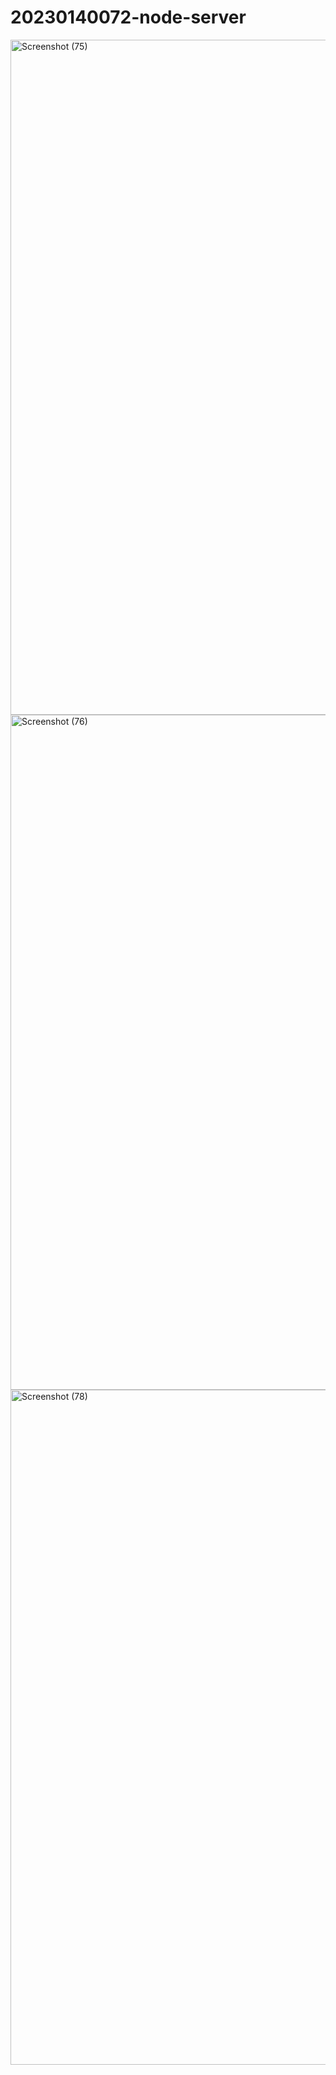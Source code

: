 ﻿# 20230140072-node-server
<img width="1920" height="1080" alt="Screenshot (75)" src="https://github.com/user-attachments/assets/ee2014cb-a397-4894-b930-2ab7a002c57c" />
<img width="1920" height="1080" alt="Screenshot (76)" src="https://github.com/user-attachments/assets/8b92e67b-6d7c-4d7c-90fd-edaef63f1de4" />
<img width="1920" height="1080" alt="Screenshot (78)" src="https://github.com/user-attachments/assets/2935cca9-66b1-4c68-aca9-09c7a62c5da7" />
